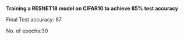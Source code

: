 <b> Training a RESNET18 model on CIFAR10 to achieve 85% test accuracy</b>

Final Test accuracy: 87

No. of epochs:30
